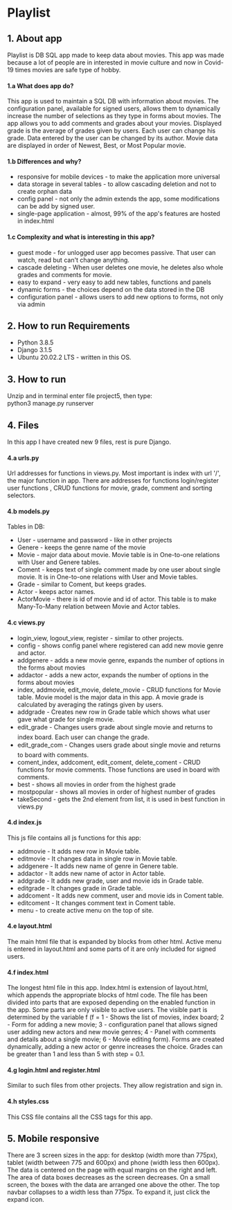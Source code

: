 # Playlist

## 1. About app
Playlist is DB SQL app made to keep data about movies. This app was made because a lot of people are in interested in movie culture and now in Covid-19 times movies are safe type of hobby.
#### 1.a What does app do?
This app is used to maintain a SQL DB with information about movies. The configuration panel, available for signed users, allows them to dynamically increase the number of selections as they type in forms about movies. The app allows you to add comments and grades about your movies. Displayed grade is the average of grades given by users. Each user can change his grade. Data entered by the user can be changed by its author. Movie data are displayed in order of Newest, Best, or Most Popular movie.

#### 1.b Differences and why?
- responsive for mobile devices - to make the application more universal
- data storage in several tables - to allow cascading deletion and not to create orphan data
- config panel - not only the admin extends the app, some modifications can be add by signed user.
- single-page application - almost, 99% of the app's features are hosted in index.html

#### 1.c Complexity and what is interesting in this app?
- guest mode - for unlogged user app becomes passive. That user can watch, read but can't change anything.
- cascade deleting - When user deletes one movie, he deletes also whole grades and comments for movie.
- easy to expand - very easy to add new tables, functions and panels
- dynamic forms - the choices depend on the data stored in the DB
- configuration panel - allows users to add new options to forms, not only via admin

## 2. How to run Requirements
- Python 3.8.5
- Django 3.1.5
- Ubuntu 20.02.2 LTS  - written in this OS.

## 3. How to run
Unzip and in terminal enter file project5, then type:  
python3 manage.py runserver

## 4. Files
In this app I have created new 9 files, rest is pure Django.
#### 4.a urls.py
Url addresses for functions in views.py. Most important is index with url '/', the major function in app. There are addresses for functions login/register user functions , CRUD functions for movie, grade, comment and sorting selectors.

#### 4.b models.py
Tables in DB:
- User	- username and password - like in other projects
- Genere - keeps the genre name of the movie
- Movie - major data about movie. Movie table is in One-to-one relations with User and Genere tables.
- Coment - keeps text of single comment made by one user about single movie. It is in One-to-one relations with User and Movie tables.
- Grade - similar to Coment, but keeps grades.
- Actor - keeps actor names.
- ActorMovie - there is id of movie and id of actor. This table is to make Many-To-Many relation between Movie and Actor tables.

#### 4.c views.py
- login_view, logout_view, register - similar to other projects.
- config - shows config panel where registered can add new movie genre and actor.
- addgenere - adds a new movie genre, expands the number of options in the forms about movies
- addactor - adds a new actor, expands the number of options in the forms about movies
- index, addmovie, edit_movie, delete_movie - CRUD functions for Movie table. Movie model is the major data in this app. A movie grade is calculated by averaging the ratings given by users.
- addgrade - Creates new row in Grade table which shows what user gave what grade for single movie.
- edit_grade - Changes users grade about single movie and returns to index board. Each user can change the grade.
- edit_grade_com - Changes users grade about single movie and returns to board with comments.
- coment_index, addcoment, edit_coment, delete_coment - CRUD functions for movie comments. Those functions are used in board with comments.
- best - shows all movies in order from the highest grade
- mostpopular - shows all movies in order of highest number of grades
- takeSecond - gets the 2nd element from list, it is used in best function in views.py

#### 4.d index.js
This js file contains all js functions for this app:
- addmovie - It adds new row in Movie table.
- editmovie - It changes data in single row in Movie table.
- addgenere - It adds new name of genre in Genere table.
- addactor - It adds new name of actor in Actor table.
- addgrade - It adds new grade, user and movie ids in Grade table.
- editgrade - It changes grade in Grade table.
- addcoment - It adds new comment, user and movie ids in Coment table.
- editcoment - It changes comment text in Coment table.
- menu - to create active menu on the top of site.

#### 4.e layout.html
The main html file that is expanded by blocks from other html. Active menu is entered in layout.html and some parts of it are only included for signed users.

#### 4.f index.html
The longest html file in this app. Index.html is extension of layout.html, which appends the appropriate blocks of html code. The file has been divided into parts that are exposed depending on the enabled function in the app. Some parts are only visible to active users. The visible part is determined by the variable f (f = 1 - Shows the list of movies, index board; 2 - Form for adding a new movie;
 3 - configuration panel that allows signed user adding new actors and new movie genres; 4 - Panel with comments and details about a single movie; 6 - Movie editing form). Forms are created dynamically, adding a new actor or genre increases the choice. Grades can be greater than 1 and less than 5 with step = 0.1.


#### 4.g login.html and register.html
Similar to such files from other projects. They allow registration and sign in.

#### 4.h styles.css
This CSS file contains all the CSS tags for this app.


## 5. Mobile responsive
There are 3 screen sizes in the app: for desktop (width more than 775px), tablet (width between 775 and 600px)  and phone (width less then 600px). The data is centered on the page with equal margins on the right and left. The area of data boxes decreases as the screen decreases. On a small screen, the boxes with the data are arranged one above the other. The top navbar collapses to a width less than 775px. To expand it, just click the expand icon.
